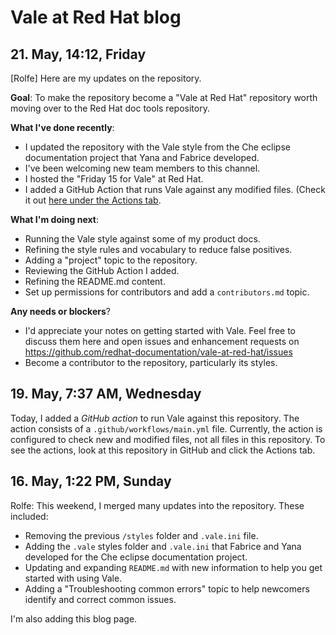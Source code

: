 # Vale at Red Hat blog
<!-- vale off -->
## 21. May, 14:12, Friday

[Rolfe] Here are my updates on the repository.

**Goal**: To make the repository become a "Vale at Red Hat" repository worth moving over to the Red Hat doc tools repository.

**What I've done recently**:
- I updated the repository with the Vale style from the Che eclipse documentation project that Yana and Fabrice developed.
- I've been welcoming new team members to this channel.
- I hosted the "Friday 15 for Vale" at Red Hat.
- I added a GitHub Action that runs Vale against any modified files. (Check it out [here under the Actions tab](https://github.com/redhat-documentation/vale-at-red-hat/actions).

**What I'm doing next**:
- Running the  Vale style against some of my product docs.
- Refining the style rules and vocabulary to reduce false positives.
- Adding a "project"  topic to the repository.
- Reviewing the GitHub Action I added.
- Refining the README.md content.
- Set up permissions for contributors and add a `contributors.md` topic.

**Any needs or blockers**?
- I'd appreciate your notes on getting started with Vale. Feel free to discuss them here and open issues and enhancement requests on https://github.com/redhat-documentation/vale-at-red-hat/issues
- Become a contributor to the repository, particularly its styles.

## 19. May, 7:37 AM, Wednesday

Today, I added a _GitHub action_ to run Vale against this repository. The action consists of a `.github/workflows/main.yml` file. Currently, the action is configured to check new and modified files, not all files in this repository. To see the actions, look at this repository in GitHub and click the Actions tab.


## 16. May, 1:22 PM, Sunday

Rolfe: This weekend, I merged many updates into the repository. These included:
- Removing the previous `/styles` folder and `.vale.ini` file.
- Adding the `.vale` styles folder and `.vale.ini` that Fabrice and Yana developed for the Che eclipse documentation project.
- Updating and expanding `README.md` with new information to help you get started with using Vale.
- Adding a "Troubleshooting common errors" topic to help newcomers identify and correct common issues.

I'm also adding this blog page.
